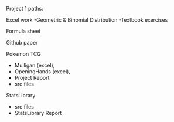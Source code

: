Project 1 paths:

Excel work
-Geometric & Binomial Distribution
-Textbook exercises

Formula sheet

Github paper

Pokemon TCG
- Mulligan (excel), 
- OpeningHands (excel), 
- Project Report
- src files

StatsLibrary
- src files
- StatsLibrary Report
